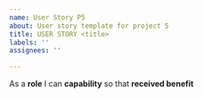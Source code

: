 ```yaml
---
name: User Story P5
about: User story template for project 5
title: USER STORY <title>
labels: ''
assignees: ''

---
```


As a **role** I can **capability** so that **received benefit**
